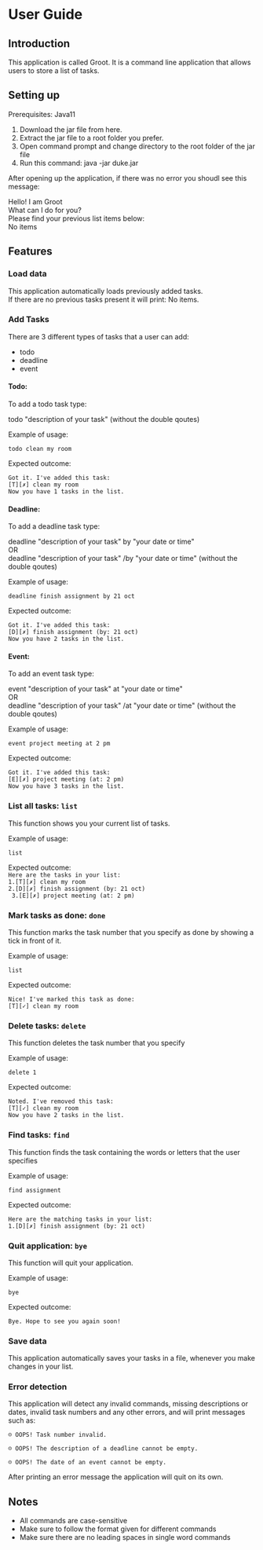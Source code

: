# User Guide

## Introduction 
This application is called Groot. It is a command line application that allows users to store a list of tasks. 

## Setting up 
Prerequisites: Java11
1. Download the jar file from here.
2. Extract the jar file to a root folder you prefer.
3. Open command prompt and change directory to the root folder of the jar file
4. Run this command: java -jar duke.jar

After opening up the application, if there was no error you shoudl see this message:

Hello! I am Groot  
What can I do for you?  
Please find your previous list items below:   
No items

## Features
### Load data
This application automatically loads previously added tasks.   
If there are no previous tasks present it will print: No items. 
### Add Tasks
There are 3 different types of tasks that a user can add:

- todo
- deadline
- event

#### Todo:
To add a todo task type:

todo "description of your task"
(without the double qoutes)

Example of usage: 

`todo clean my room`

Expected outcome:

`Got it. I've added this task:`  
 ` [T][✗] clean my room     `  
 `Now you have 1 tasks in the list.`
 
 #### Deadline:
 To add a deadline task type:
 
 deadline "description of your task" by "your date or time"  
 OR  
 deadline "description of your task" /by "your date or time"
 (without the double qoutes)
 
 Example of usage: 
 
 `deadline finish assignment by 21 oct`
 
 Expected outcome:
 
 `Got it. I've added this task:`  
  ` [D][✗] finish assignment (by: 21 oct)     `  
  `Now you have 2 tasks in the list.`  
  #### Event:
   To add an event task type:
   
   event "description of your task" at "your date or time"  
   OR  
   deadline "description of your task" /at "your date or time"
   (without the double qoutes)
   
   Example of usage: 
   
   `event project meeting at 2 pm`
   
   Expected outcome:
   
   `Got it. I've added this task:`  
    ` [E][✗] project meeting (at: 2 pm)     `  
    `Now you have 3 tasks in the list.`
  ### List all tasks: `list`
  This function shows you your current list of tasks. 
  
  Example of usage: 
   
   `list`
   
   Expected outcome:   
   `Here are the tasks in your list:`   
   `1.[T][✗] clean my room`  
    `2.[D][✗] finish assignment (by: 21 oct)`   
   ` 3.[E][✗] project meeting (at: 2 pm)` 
    
   ### Mark tasks as done: `done`
   This function marks the task number that you specify as done by showing a tick in front of it.   
   
   Example of usage:  
   
   `list`  
 
 Expected outcome:  
 
 `Nice! I've marked this task as done:`   
 `[T][✓] clean my room` 
 
  ### Delete tasks: `delete`
  This function deletes the task number that you specify 
  
  Example of usage:  
     
  `delete 1`  
   
   Expected outcome:  
   
   `Noted. I've removed this task:`   
   `[T][✓] clean my room`   
   `Now you have 2 tasks in the list.`
  ### Find tasks: `find`
  This function finds the task containing the words or letters that the user specifies 
    
  Example of usage:  
       
  `find assignment`  
     
  Expected outcome:  
     
  `Here are the matching tasks in your list: `     
  `1.[D][✗] finish assignment (by: 21 oct)` 
  ### Quit application: `bye`
  This function will quit your application.  
  
  Example of usage:  
         
  `bye`  
       
  Expected outcome:  
       
  `Bye. Hope to see you again soon!` 
  
  ### Save data
  This application automatically saves your tasks in a file, whenever you make changes in your list.
  
  ### Error detection 
  This application will detect any invalid commands, missing descriptions or dates, invalid task numbers and any other errors, and will print messages such as:  
  
  `☹ OOPS! Task number invalid.`   
  
  `☹ OOPS! The description of a deadline cannot be empty.`
  
  `☹ OOPS! The date of an event cannot be empty.`
  
  After printing an error message the application will quit on its own.
  
## Notes 
- All commands are case-sensitive
- Make sure to follow the format given for different commands
- Make sure there are no leading spaces in single word commands
    